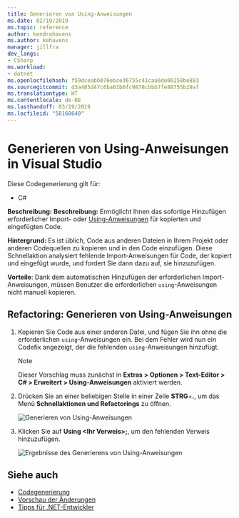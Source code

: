```yaml
---
title: Generieren von Using-Anweisungen
ms.date: 02/19/2019
ms.topic: reference
author: kendrahavens
ms.author: kehavens
manager: jillfra
dev_langs:
- CSharp
ms.workload:
- dotnet
ms.openlocfilehash: f59dceabb076ebce36755c41caa6de00258be883
ms.sourcegitcommit: d3a485d47c6ba01b0fc9878cbbb7fe88755b29af
ms.translationtype: HT
ms.contentlocale: de-DE
ms.lasthandoff: 03/19/2019
ms.locfileid: "58160640"
---
```

# <a name="generate-usings-in-visual-studio"></a>Generieren von Using-Anweisungen in Visual Studio

Diese Codegenerierung gilt für:

- C#

**Beschreibung:** **Beschreibung:** Ermöglicht Ihnen das sofortige Hinzufügen erforderlicher Import- oder [Using-Anweisungen](/dotnet/csharp/language-reference/keywords/using-statement) für kopierten und eingefügten Code.

**Hintergrund:** Es ist üblich, Code aus anderen Dateien in Ihrem Projekt oder anderen Codequellen zu kopieren und in den Code einzufügen. Diese Schnellaktion analysiert fehlende Import-Anweisungen für Code, der kopiert und eingefügt wurde, und fordert Sie dann dazu auf, sie hinzuzufügen.

**Vorteile**: Dank dem automatischen Hinzufügen der erforderlichen Import-Anweisungen, müssen Benutzer die erforderlichen `using`-Anweisungen nicht manuell kopieren.

## <a name="generate-usings-refactoring"></a>Refactoring: Generieren von Using-Anweisungen

1. Kopieren Sie Code aus einer anderen Datei, und fügen Sie ihn ohne die erforderlichen `using`-Anweisungen ein. Bei dem Fehler wird nun ein Codefix angezeigt, der die fehlenden `using`-Anweisungen hinzufügt.

    > [!NOTE] 
    > Dieser Vorschlag muss zunächst in **Extras > Optionen > Text-Editor > C# > Erweitert > Using-Anweisungen** aktiviert werden.

2. Drücken Sie an einer beliebigen Stelle in einer Zeile **STRG**+**.**, um das Menü **Schnellaktionen und Refactorings** zu öffnen. 

    ![Generieren von Using-Anweisungen](media/generate-using-codefix.png)

3. Klicken Sie auf **Using \<Ihr Verweis\>;**, um den fehlenden Verweis hinzuzufügen.

    ![Ergebnisse des Generierens von Using-Anweisungen](media/generate-using-result.png)

## <a name="see-also"></a>Siehe auch

- [Codegenerierung](../code-generation-in-visual-studio.md)
- [Vorschau der Änderungen](../../ide/preview-changes.md)
- [Tipps für .NET-Entwickler](../../ide/visual-studio-2017-for-dotnet-developers.md)